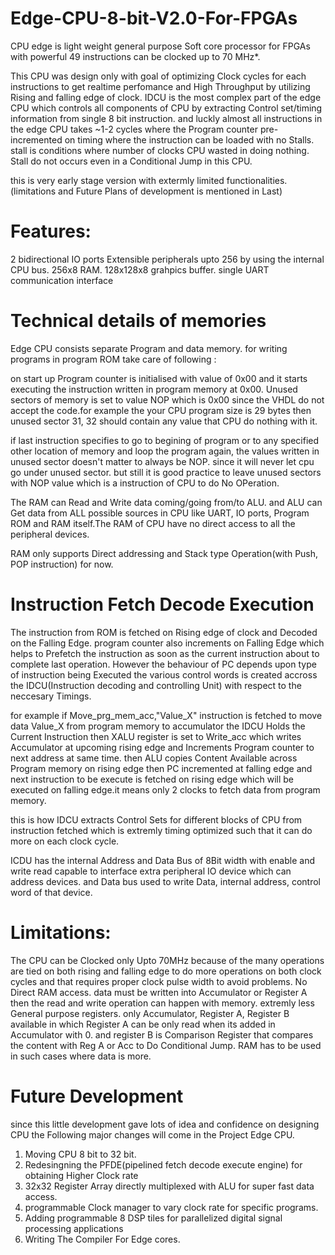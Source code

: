 # Edge-CPU-8-bit-V2.0-For-FPGAs
CPU edge is light weight general purpose Soft core processor for FPGAs with powerful 49 instructions can be clocked up to 70 MHz*. 

This CPU was design only with goal of optimizing Clock cycles for each instructions to get realtime perfomance and High Throughput by utilizing Rising and falling edge of clock. IDCU is the most complex part of the edge CPU which controls all components of CPU by extracting Control set/timing information from single 8 bit instruction. and luckly almost all instructions in the edge CPU takes ~1-2 cycles where the Program counter pre-incremented on timing where the instruction can be loaded with no Stalls. stall is conditions where number of clocks CPU wasted in doing nothing. Stall do not occurs even in a Conditional Jump in this CPU.

this is very early stage version with extermly limited functionalities. (limitations and Future Plans of development is mentioned in Last)
# Features:
2 bidirectional IO ports 
Extensible peripherals upto 256 by using the internal CPU bus.
256x8 RAM.
128x128x8 grahpics buffer.
single UART communication interface

# Technical details of memories
Edge CPU consists separate Program and data memory. for writing programs in program ROM take care of following :

on start up Program counter is initialised with value of 0x00 and it starts executing the instruction written in program memory at 0x00. Unused sectors of memory is set to value NOP which is 0x00 since the VHDL do not accept the code.for example the your CPU program size is 29 bytes then unused sector 31, 32 should contain any value that CPU do nothing with it.

if last instruction specifies to go to begining of program or to any specified other location of memory and loop the program again, the values written in unused sector doesn't matter to always be NOP. since it will never let cpu go under unused sector. but still it is good practice to leave unused sectors with NOP value which is a instruction of CPU to do No OPeration.

The RAM can Read and Write data coming/going from/to ALU. and ALU can Get data from ALL possible sources in CPU like UART, IO ports, Program ROM and RAM itself.The RAM of CPU have no direct access to all the peripheral devices.

RAM only supports Direct addressing and Stack type Operation(with Push, POP instruction) for now.

# Instruction Fetch Decode Execution 
The instruction from ROM is fetched on Rising edge of clock and Decoded on the Falling Edge. program counter also increments on Falling Edge which helps to Prefetch the instruction as soon as the current instruction about to complete last operation. However the behaviour of PC depends upon type of instruction being Executed the various control words is created accross the IDCU(Instruction decoding and controlling Unit) with respect to the neccesary Timings. 
 
for example if Move_prg_mem_acc,"Value_X" instruction is fetched to move data Value_X from program memory to accumulator the IDCU Holds the Current Instruction then XALU register is set to Write_acc which writes Accumulator at upcoming rising edge and Increments Program counter to next address at same time. then ALU copies Content Available across Program memory on rising edge then PC incremented at falling edge and next instruction to be execute is fetched on rising edge which will be executed on falling edge.it means only 2 clocks to fetch data from program memory.

this is how IDCU extracts Control Sets for different blocks of CPU from instruction fetched which is extremly timing optimized such that it can do more on each clock cycle.

ICDU has the internal Address and Data Bus of 8Bit width with enable and write read capable to interface extra peripheral IO device which can address devices. and Data bus used to  write Data, internal address, control word of that device.

# Limitations:
The CPU can be Clocked only Upto 70MHz because of the many operations are tied on both rising and falling edge to do more operations on both clock cycles and that requires proper clock pulse width to avoid problems.
No Direct RAM access. data must be written into Accumulator or Register A then the read and write operation can happen with memory.
extremly less General purpose registers. only Accumulator, Register A, Register B available in which Register A can be only read when its added in Accumulator with 0. and register B is Comparison Register that compares the content with Reg A or Acc to Do Conditional Jump. RAM has to be used in such cases where data is more.

# Future Development
since this little development gave lots of idea and confidence on designing CPU the Following major changes will come in the Project Edge CPU.
 1. Moving CPU 8 bit to 32 bit.
 2. Redesingning the PFDE(pipelined fetch decode execute engine)  for obtaining Higher Clock rate
 3. 32x32 Register Array directly multiplexed with ALU for super fast data access.
 4. programmable Clock manager to vary clock rate for specific programs.
 6. Adding programmable 8 DSP tiles for parallelized digital signal processing applications
 5. Writing The Compiler For Edge cores.
